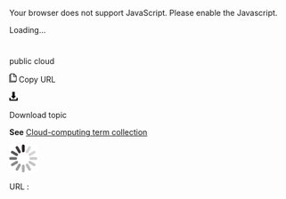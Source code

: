 Your browser does not support JavaScript. Please enable the Javascript.

Loading...

# 

public cloud

![Copy URL](media/public-cloud/Copy.png)
Copy URL

![Download](media/public-cloud/Download.png)

Download topic

**See** [Cloud-computing term collection](https://worldready.cloudapp.net/Styleguide/Read?id=2700&topicid=28841)

![In progress](media/public-cloud/activity-large.gif)

URL :
